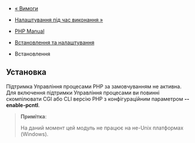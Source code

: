 - [« Вимоги](pcntl.requirements.md)
- [Налаштування під час виконання »](pcntl.configuration.md)

- [PHP Manual](index.md)
- [Встановлення та налаштування](pcntl.setup.md)
- Встановлення

## Установка

Підтримка Управління процесами PHP за замовчуванням не активна. Для
включення підтримки Управління процесами ви повинні скомпілювати CGI
або CLI версію PHP з конфігураційним параметром **--enable-pcntl**.

> **Примітка**:
>
> На даний момент цей модуль не працює на не-Unix платформах
> (Windows).
